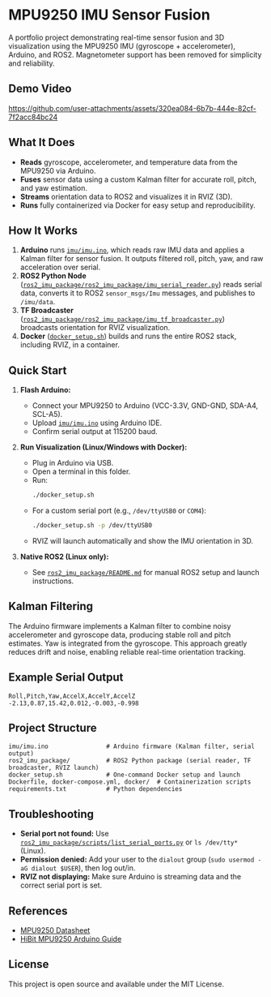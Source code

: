 # MPU9250 IMU Sensor Fusion

A portfolio project demonstrating real-time sensor fusion and 3D visualization using the MPU9250 IMU (gyroscope + accelerometer), Arduino, and ROS2. Magnetometer support has been removed for simplicity and reliability.

## Demo Video

https://github.com/user-attachments/assets/320ea084-6b7b-444e-82cf-7f2acc84bc24

## What It Does

- **Reads** gyroscope, accelerometer, and temperature data from the MPU9250 via Arduino.
- **Fuses** sensor data using a custom Kalman filter for accurate roll, pitch, and yaw estimation.
- **Streams** orientation data to ROS2 and visualizes it in RVIZ (3D).
- **Runs** fully containerized via Docker for easy setup and reproducibility.

## How It Works

1. **Arduino** runs [`imu/imu.ino`](imu/imu.ino), which reads raw IMU data and applies a Kalman filter for sensor fusion. It outputs filtered roll, pitch, yaw, and raw acceleration over serial.
2. **ROS2 Python Node** ([`ros2_imu_package/ros2_imu_package/imu_serial_reader.py`](ros2_imu_package/ros2_imu_package/imu_serial_reader.py)) reads serial data, converts it to ROS2 `sensor_msgs/Imu` messages, and publishes to `/imu/data`.
3. **TF Broadcaster** ([`ros2_imu_package/ros2_imu_package/imu_tf_broadcaster.py`](ros2_imu_package/ros2_imu_package/imu_tf_broadcaster.py)) broadcasts orientation for RVIZ visualization.
4. **Docker** ([`docker_setup.sh`](docker_setup.sh)) builds and runs the entire ROS2 stack, including RVIZ, in a container.

## Quick Start

1. **Flash Arduino:**

   - Connect your MPU9250 to Arduino (VCC-3.3V, GND-GND, SDA-A4, SCL-A5).
   - Upload [`imu/imu.ino`](imu/imu.ino) using Arduino IDE.
   - Confirm serial output at 115200 baud.

2. **Run Visualization (Linux/Windows with Docker):**

   - Plug in Arduino via USB.
   - Open a terminal in this folder.
   - Run:
     ```bash
     ./docker_setup.sh
     ```
   - For a custom serial port (e.g., `/dev/ttyUSB0` or `COM4`):
     ```bash
     ./docker_setup.sh -p /dev/ttyUSB0
     ```
   - RVIZ will launch automatically and show the IMU orientation in 3D.

3. **Native ROS2 (Linux only):**
   - See [`ros2_imu_package/README.md`](ros2_imu_package/README.md) for manual ROS2 setup and launch instructions.

## Kalman Filtering

The Arduino firmware implements a Kalman filter to combine noisy accelerometer and gyroscope data, producing stable roll and pitch estimates. Yaw is integrated from the gyroscope. This approach greatly reduces drift and noise, enabling reliable real-time orientation tracking.

## Example Serial Output

```
Roll,Pitch,Yaw,AccelX,AccelY,AccelZ
-2.13,0.87,15.42,0.012,-0.003,-0.998
```

## Project Structure

```
imu/imu.ino                # Arduino firmware (Kalman filter, serial output)
ros2_imu_package/          # ROS2 Python package (serial reader, TF broadcaster, RVIZ launch)
docker_setup.sh            # One-command Docker setup and launch
Dockerfile, docker-compose.yml, docker/  # Containerization scripts
requirements.txt           # Python dependencies
```

## Troubleshooting

- **Serial port not found:** Use [`ros2_imu_package/scripts/list_serial_ports.py`](ros2_imu_package/scripts/list_serial_ports.py) or `ls /dev/tty*` (Linux).
- **Permission denied:** Add your user to the `dialout` group (`sudo usermod -aG dialout $USER`), then log out/in.
- **RVIZ not displaying:** Make sure Arduino is streaming data and the correct serial port is set.

## References

- [MPU9250 Datasheet](https://invensense.tdk.com/wp-content/uploads/2015/02/PS-MPU-9250A-01-v1.1.pdf)
- [HiBit MPU9250 Arduino Guide](https://www.hibit.dev/posts/36/reading-mpu9250-sensors-with-arduino)

## License

This project is open source and available under the MIT License.
